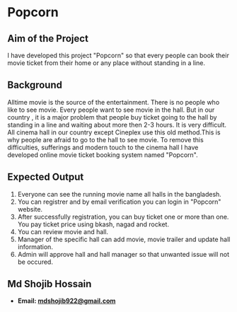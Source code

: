 
# Popcorn


## Aim of the Project
 I have developed this project "Popcorn" so that every people can book their movie ticket from their home or any place without standing in a line.

 
## Background

Alltime movie is the source of the entertainment. There is no people who like to see movie. Every people want to see movie in the hall. But in our country , it is a major problem that people buy ticket going to the hall by standing in a line and waiting about more then 2-3 hours. It is very difficult. All cinema hall in our country except Cineplex use this old method.This is why people are afraid to go to the hall to see movie. To remove this difficulties, sufferings and modern touch to the cinema hall I have developed online movie ticket booking system named "Popcorn".

## Expected Output
1. Everyone can see the running movie name all halls in the bangladesh.
2. You can registrer and by email verification you can login in "Popcorn" website.
3. After successfully registration, you can buy ticket one or more than one. You pay ticket price using bkash, nagad and rocket.
4. You can review movie and hall.
5. Manager of the specific hall can add movie, movie trailer and update hall information.
6. Admin will approve hall and hall manager so that unwanted issue will not be occured.

## Md Shojib Hossain
* **Email: mdshojib922@gmail.com**